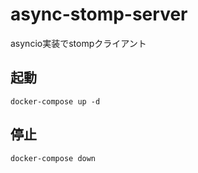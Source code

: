 # async-stomp-server

asyncio実装でstompクライアント

## 起動

```
docker-compose up -d
```

## 停止

```
docker-compose down
```

